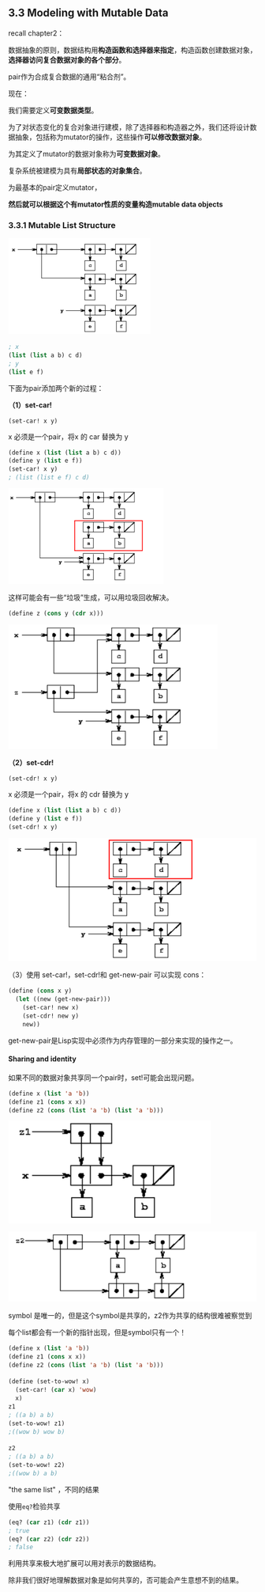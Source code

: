 ## 3.3 Modeling with Mutable Data

recall chapter2：

数据抽象的原则，数据结构用**构造函数和选择器来指定**，构造函数创建数据对象，**选择器访问复合数据对象的各个部分**。

pair作为合成复合数据的通用“粘合剂”。



现在：

我们需要定义**可变数据类型**。

为了对状态变化的复合对象进行建模，除了选择器和构造器之外，我们还将设计数据抽象，包括称为mutator的操作，这些操作**可以修改数据对象**。

为其定义了mutator的数据对象称为**可变数据对象**。

复杂系统被建模为具有**局部状态的对象集合**。

为最基本的pair定义mutator，

**然后就可以根据这个有mutator性质的变量构造mutable data objects**





### 3.3.1 Mutable List Structure

<img src="3-3.assets/image-20240221101219203.png" alt="image-20240221101219203" style="zoom:50%;" />

```lisp
; x
(list (list a b) c d)
; y
(list e f)
```



下面为pair添加两个新的过程：

**（1）set-car!**

```
(set-car! x y)
```

x 必须是一个pair，将x 的 car 替换为 y

```lisp
(define x (list (list a b) c d))
(define y (list e f))
(set-car! x y)
; (list (list e f) c d)
```

<img src="3-3.assets/image-20240221101739673.png" alt="image-20240221101739673" style="zoom:50%;" />

这样可能会有一些“垃圾”生成，可以用垃圾回收解决。

```lisp
(define z (cons y (cdr x)))
```

<img src="3-3.assets/image-20240221101909028.png" alt="image-20240221101909028" style="zoom:67%;" />



**（2）set-cdr!**

```
(set-cdr! x y)
```

x 必须是一个pair，将x 的 cdr 替换为 y

```lisp
(define x (list (list a b) c d))
(define y (list e f))
(set-cdr! x y)
```

<img src="3-3.assets/image-20240221102019422.png" alt="image-20240221102019422" style="zoom: 67%;" />

（3）使用 set-car!，set-cdr!和 get-new-pair 可以实现 cons：

```lisp
(define (cons x y)
  (let ((new (get-new-pair)))
    (set-car! new x)
    (set-cdr! new y)
    new))
```

get-new-pair是Lisp实现中必须作为内存管理的一部分来实现的操作之一。





#### Sharing and identity

如果不同的数据对象共享同一个pair时，set!可能会出现问题。

```lisp
(define x (list 'a 'b))
(define z1 (cons x x))
(define z2 (cons (list 'a 'b) (list 'a 'b)))
```

![image-20240222081218342](3-3.assets/image-20240222081218342.png)

![image-20240222081234509](3-3.assets/image-20240222081234509.png)

symbol 是唯一的，但是这个symbol是共享的，z2作为共享的结构很难被察觉到

每个list都会有一个新的指针出现，但是symbol只有一个！



```lisp
(define x (list 'a 'b))
(define z1 (cons x x))
(define z2 (cons (list 'a 'b) (list 'a 'b)))

(define (set-to-wow! x)
  (set-car! (car x) 'wow)
  x)
z1
; ((a b) a b)
(set-to-wow! z1)
;((wow b) wow b)

z2
; ((a b) a b)
(set-to-wow! z2)
;((wow b) a b)
```

"the same list" ，不同的结果



使用`eq?`检验共享

```lisp
(eq? (car z1) (cdr z1))
; true
(eq? (car z2) (cdr z2))
; false
```

利用共享来极大地扩展可以用对表示的数据结构。

除非我们很好地理解数据对象是如何共享的，否可能会产生意想不到的结果。



















